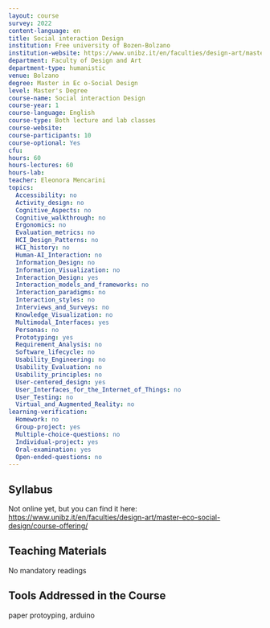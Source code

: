 ```yaml
---
layout: course
survey: 2022
content-language: en
title: Social interaction Design
institution: Free university of Bozen-Bolzano
institution-website: https://www.unibz.it/en/faculties/design-art/master-eco-social-design/ 
department: Faculty of Design and Art
department-type: humanistic
venue: Bolzano
degree: Master in Ec o-Social Design
level: Master's Degree
course-name: Social interaction Design
course-year: 1
course-language: English
course-type: Both lecture and lab classes
course-website: 
course-participants: 10
course-optional: Yes
cfu: 
hours: 60
hours-lectures: 60
hours-lab: 
teacher: Eleonora Mencarini
topics: 
  Accessibility: no
  Activity_design: no
  Cognitive_Aspects: no
  Cognitive_walkthrough: no
  Ergonomics: no
  Evaluation_metrics: no
  HCI_Design_Patterns: no
  HCI_history: no
  Human-AI_Interaction: no
  Information_Design: no
  Information_Visualization: no
  Interaction_Design: yes
  Interaction_models_and_frameworks: no
  Interaction_paradigms: no
  Interaction_styles: no
  Interviews_and_Surveys: no
  Knowledge_Visualization: no
  Multimodal_Interfaces: yes
  Personas: no
  Prototyping: yes
  Requirement_Analysis: no
  Software_lifecycle: no
  Usability_Engineering: no
  Usability_Evaluation: no
  Usability_principles: no
  User-centered_design: yes
  User_Interfaces_for_the_Internet_of_Things: no
  User_Testing: no
  Virtual_and_Augmented_Reality: no
learning-verification: 
  Homework: no 
  Group-project: yes 
  Multiple-choice-questions: no 
  Individual-project: yes 
  Oral-examination: yes 
  Open-ended-questions: no 
---
```



## Syllabus 
Not online yet, but you can find it here: https://www.unibz.it/en/faculties/design-art/master-eco-social-design/course-offering/

## Teaching Materials 
No mandatory readings

## Tools Addressed in the Course 
paper protoyping, arduino
